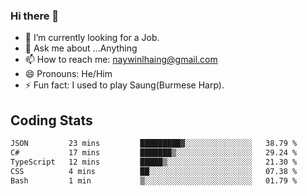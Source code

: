 ### Hi there 👋

- 🔭 I’m currently looking for a Job.
- 💬 Ask me about ...Anything
- 📫 How to reach me: naywinlhaing@gmail.com
- 😄 Pronouns: He/Him
- ⚡ Fun fact: I used to play Saung(Burmese Harp).


## Coding Stats
<!--START_SECTION:waka-->

```txt
JSON         23 mins         █████████▓░░░░░░░░░░░░░░░   38.79 %
C#           17 mins         ███████▒░░░░░░░░░░░░░░░░░   29.24 %
TypeScript   12 mins         █████▒░░░░░░░░░░░░░░░░░░░   21.30 %
CSS          4 mins          ██░░░░░░░░░░░░░░░░░░░░░░░   07.38 %
Bash         1 min           ▒░░░░░░░░░░░░░░░░░░░░░░░░   01.79 %
```

<!--END_SECTION:waka-->
